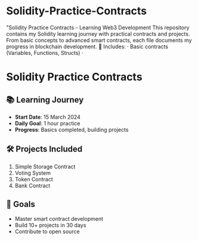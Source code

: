 # Solidity-Practice-Contracts
"Solidity Practice Contracts - Learning Web3 Development  This repository contains my Solidity learning journey with practical contracts and projects. From basic concepts to advanced smart contracts, each file documents my progress in blockchain development.  🔹 Includes:  · Basic contracts (Variables, Functions, Structs) · 
# Solidity Practice Contracts

## 📚 Learning Journey
- **Start Date**: 15 March 2024
- **Daily Goal**: 1 hour practice
- **Progress**: Basics completed, building projects

## 🛠️ Projects Included
1. Simple Storage Contract
2. Voting System 
3. Token Contract
4. Bank Contract

## 🎯 Goals
- Master smart contract development
- Build 10+ projects in 30 days
- Contribute to open source
